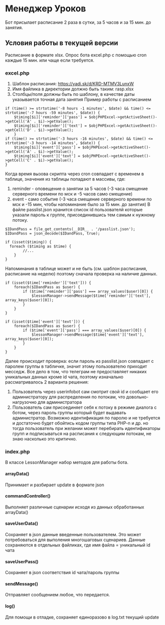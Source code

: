 # Менеджер Уроков
Бот присылает расписание 2 раза в сутки, за 5 часов и за 15 мин. до занятия.
## Условия работы в текущей версии
Расписание в формате xlsx. Опрос бота excel.php с помощью cron каждые 15 мин. или чаще если требуется.
### excel.php
1. Шаблон расписания: https://yadi.sk/d/KRD-MTMV3LunxW
2. Имя файлика в директории должно быть таким: rasp.xlsx
3. Столбцы/поля должны быть по шаблону, в качестве даты указывается точная дата занятия
Пример работы с расписанием
```
if (time() >= strtotime('-8 hours -1 minutes', $date) && time() <= strtotime('-7 hours -59 minutes', $date)) {
    $timing[$i]['reminder']['pass'] = $objPHPExcel->getActiveSheet()->getCell('A' . $i)->getValue();
    $timing[$i]['reminder']['text'] = $objPHPExcel->getActiveSheet()->getCell('D' . $i)->getValue();
    }
if (time() >= strtotime('-3 hours -16 minutes', $date) && time() <= strtotime('-3 hours -14 minutes', $date)) {
    $timing[$i]['event']['pass'] = $objPHPExcel->getActiveSheet()->getCell('A' . $i)->getValue();
    $timing[$i]['event']['text'] = $objPHPExcel->getActiveSheet()->getCell('C' . $i)->getValue();
}
```
Когда время вызова скрипта через cron совпадает с временем в таблице, значения из таблицы попадают в массивы, где:
1. reminder - оповещение о занятии за 5 часов (-3 часа смещение серверного времени по мск и -5 часов само смещение)
2. event - само событие (-3 часа смещение серверного времени по мск и -15 мин, чтобы напоминание было за 15 мин. до занятия)
В файле passlist.json хранится список id пользователй которые указали пароль к группе, присоединившись тем самым к нужному потоку.
```
$IDandPass = file_get_contents(__DIR__ . '/passlist.json');
$IDandPass = json_decode($IDandPass, true);

if (isset($timing)) {
  foreach ($timing as $time) {
        //...
    }
}
```
Напоминания в таблице может и не быть (см. шаблон расписания, расписание на неделю) поэтому сначала проверка на наличие данных.
```
if (isset($time['reminder']['text'])) {
    foreach($IDandPass as $user) {
        if ($time['reminder']['pass'] === array_values($user)[0]) {
            $lessonManager->sendMessage($time['reminder']['text'], array_keys($user)[0]);
        }
    }
}

if (isset($time['event']['text'])) {
    foreach($IDandPass as $user) {
        if ($time['event']['pass'] === array_values($user)[0]) {
            $lessonManager->sendMessage($time['event']['text'], array_keys($user)[0]);
        }
    }
}
```
Далее происходит проверка: если пароль из passlist.json совпадает с паролем группы в табличке, значит этому пользователю приходит месседж.
Все дело в том, что телеграм не предоставляет никаких уникальных данных кроме id чата, поэтому изначально рассматривалось 2 варианта решения:
1. Пользователь через userinfobot сам смотрит свой id и сообщает его администратору для распределения по потокам, что довольно-нагрузочно для администратора
2. Пользователь сам присоединяет себя к потоку в режиме диалога с ботом, через пароль группы который будет выдавать администратор.
Возможно идентификация по паролю и не требуется и достаточно будет обойтись кодом группы типа PHP-n и др. но тогда пользователь при желании может перебирать идентификаторы групп и подписываться на расписания к следующим потокам, не знаю насколько это критично.
### index.php
В классе LessonManager набор методов для работы бота.
#### arrayData()
Принимает и разбирает update в формате json
#### commandController()
Выполняет различные сценарии исходя из данных обработанных arrayData()
#### saveUserData()
Сохраняет в json данные введенные пользователем. Это может потребоваться для выполения многошаговых сценариев. Данные сохраняются в отдельных файликах, где имя файла = уникальный id чата
#### saveUserPass()
Сохраняет в json соответствия id чата/пароль группы
#### sendMessage()
Отправляет сообщением любое, что передается.
#### log()
Для помощи в отладке, сохраняет единоразово в log.txt текущий update

